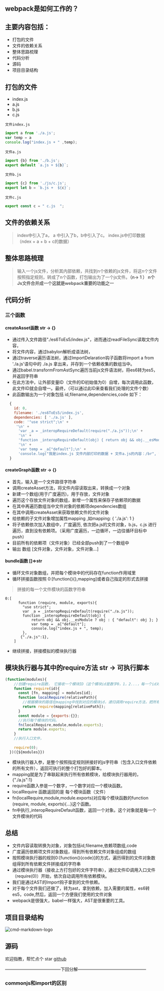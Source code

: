 ## webpack是如何工作的？

## 主要内容包括：

- 打包的文件
- 文件的依赖关系
- 整体思路梳理
- 代码分析
- 源码
- 项目目录结构


## 打包的文件
- index.js  
- a.js 
- b.js 
- c.js

`文件index.js`

```js
import a from './a.js';
var temp = a
console.log("index.js + " ,temp);

```
`文件a.js`

```js
import {b} from './b.js';
export default `a.js + ${b}`;
```

`文件b.js`
```js
import {c} from './js/c.js';
export let b = `b.js +  ${c}`;
```

`文件c.js`
```js
export const c = " c.js  ";

```

## 文件的依赖关系
> index中引入了a， a 中引入了b，b中引入了c。 index.js中打印数据（ndex + a + b + c的数据）




## 整体思路梳理
> 输入一个js文件，分析其内部依赖，共找到n个依赖的js文件，将这n个文件按照指定规则，转成了n个函数，打包输出为了一个js文件。**（n-> 1 ） n个Js文件合并成一个这就是webpack重要的功能之一**

## 代码分析

### 三个函数

#### createAsset函数 str -> {}

- 通过传入文件路径"./es6ToEs5/index.js"，进而通过readFileSync读取文件内容，
- 将文件内容，通过babylon解析成语法树，
- 通过traverse遍历语法树，通过ImportDelaration钩子函数将import a from './a.js'语句中的 ./a.js 拿出来，并存到一个依赖收集的数组当中。
- 通过babel.transformFromAstSync遍历当前js文件语法树，将es6转为es5，并返回字符串
- 在此方法中，让外部变量ID（文件的ID初始值为0）自增，每次调用此函数，此文件ID就会自增一。最终，（可以通过此ID来查看我们处理的文件个数）
- 此函数输出为一个对象包括 id,filename,dependencies,code
如下：
```js
  {
    id: 0,
    filename: './es6ToEs5/index.js',
    dependencies: [ './a.js' ],
    code: '"use strict";\n' +
     '\n' +
      'var _a = _interopRequireDefault(require("./a.js"));\n' +
      '\n' +
      'function _interopRequireDefault(obj) { return obj && obj.__esModule ? obj : { "default": obj }; }\n' +
      '\n' +
      'var temp = _a["default"];\n' +
      'console.log("我是index.js 文件内部打印的数据 + 文件a.js的内容：/br", temp);'
  }
```
#### createGraph函数 str -> {}
- 首先，输入是一个文件路径字符串
- 调用createAsset方法，将文件内容读取出来，转换成一个对象
- 新建一个数组(用于广度遍历)，用于存放，文件对象 
- 遍历这个存放文件对象的数组，新增一个属性来保存子依赖项的数据
- 在其中再遍历数组当中文件对象的依赖项dependencies数组
- 在其中调用createAsset来获取依赖文件的文件对象
- 给依赖的子文件对象增加属性mapping ,如mapping: { './a.js': 1 }
- 将子依赖依次加入数组中，广度遍历, 依次把a.js的文件对象，b.js，c.js 进行遍历，直到没有依赖项。（采用广度遍历，一边循环，一边往循环目标中push）
- 目前所有的依赖项（文件对象）已经全部push到了一个数组中
- 输出 数组 [文件对象，文件对象，文件对象...]

#### bundle函数 []=>str
- 循环文件对象数组，并把每个模块中的代码存在function作用域里
- 循环拼接函数按照 0:[function(){},mapping]或者自己指定的形式去拼接

> 拼接的每一个文件模块的函数字符串 

```
0:[
      function (require, module, exports){
        "use strict";
        var _a = _interopRequireDefault(require("./a.js"));
        function _interopRequireDefault(obj) { 
            return obj && obj.__esModule ? obj : { "default": obj }; }
            var temp = _a["default"];
            console.log("index.js + ", temp);
        },
       {"./a.js":1},
    ]
```

- 继续拼接，拼接模拟的模块执行器

## 模块执行器与其中的require方法 str -> 可执行脚本

```js
(function(modules){
    //创建require函数， 它接收一个模块ID（这个模块id是数字0，1，2...，每一个id对应一个函数（一个文件模块）） 
    function require(id){
      const [fn, mapping] = modules[id];
      function localRequire(relativePath){
        //根据模块的路径在mapping中找到对应的模块id，递归调用require方法，把所有的模块都执行
        return require(mapping[relativePath]);
      }
      const module = {exports:{}};
      //执行每个模块的代码。
      fn(localRequire,module,module.exports);
      return module.exports;
    }
    //执行入口文件，
    
    require(0);
  })({${modules}})
```
- 模块执行器入参，是整个按照指定规则拼接好的js字符串（包含入口文件依赖的所有文件），返回可执行的整个打包好的脚本。
- mapping就是为了串联起来执行所有依赖模块，给模块执行器用的，{"./a.js":1}
- require函数入参是一个数字，一个数字对应一个模块函数。
- localRequire 函数返回的是 每个模块函数（文件） 
- fn(localRequire,module,module.exports)对应每个模块函数的function (require, module, exports){...}这个函数。
- fn中执行_interopRequireDefault函数，返回一个对象。这个对象就是每一个文件模块的代码

## 总结
- 文件内容读取转换为对象，对象包括id,filename,依赖项数组,code
- 广度遍历依赖项文件对象数组，得到所有依赖文件对象组成的数组
- 按照模块执行器的规则0:[function(){code}]的方式，遍历得到的文件对象数组得到所有依赖文件拼接成的字符串
- 通过模块执行器（接收上方打包好的文件字符串），通过文件ID调用入口文件（require(0)）开始，依次自动调用所有依赖模块。
- 我们是通过AST的Import钩子拿到的文件依赖。
- 对于每个文件我们还做了，转为ast，拿到依赖，加入需要的属性，es6转es5，code,然后，返回一个方便我们使用的文件对象
- webpack是很强大，babel一样强大，AST是很重要的工具。
 
## 项目目录结构 ##
![cmd-markdown-logo](https://user-gold-cdn.xitu.io/2019/11/14/16e65e3b1f5899bc?w=255&h=297&f=png&s=10259)

## 源码
欢迎指教，帮忙点个 star
[github](https://github.com/AndyRoyal/miniWebpack)



—————————————下回分解————————————————

 ### commonjs和import的区别

